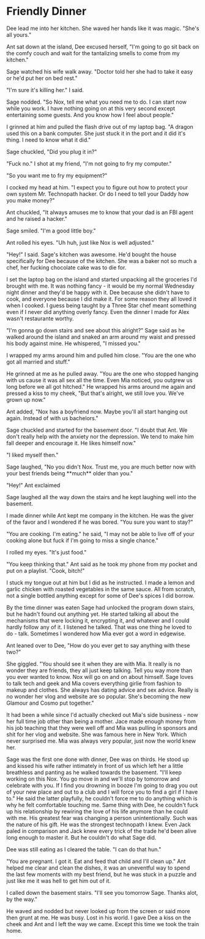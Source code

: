 #  Friendly Dinner

Dee lead me into her kitchen. She waved her hands like it was magic. "She's all
yours."

Ant sat down at the island, Dee excused herself, "I'm going to go sit back on
the comfy couch and wait for the tantalizing smells to come from my kitchen."

Sage watched his wife walk away. "Doctor told her she had to take it easy or
he'd put her on bed rest."

"I'm sure it's killing her." I said.

Sage nodded. "So Nox, tell me what you need me to do. I can start now while you
work. I have nothing going on at this very second except entertaining some
guests. And you know how I feel about people."

I grinned at him and pulled the flash drive out of my laptop bag. "A dragon used
this on a bank computer. She just stuck it in the port and it did it's thing. I
need to know what it did."

Sage chuckled, "Did you plug it in?"

"Fuck no." I shot at my friend, "I'm not going to fry my computer."

"So you want me to fry my equipment?"

I cocked my head at him. "I expect you to figure out how to protect your own
system Mr. Technopath hacker. Or do I need to tell your Daddy how you make
money?"

Ant chuckled, "It always amuses me to know that your dad is an FBI agent and he
raised a hacker."

Sage smiled. "I'm a good little boy."

Ant rolled his eyes. "Uh huh, just like Nox is well adjusted."

"Hey!" I said. Sage's kitchen was awesome. He'd bought the house specifically
for Dee because of the kitchen. She was a baker not so much a chef, her fucking
chocolate cake was to die for.

I set the laptop bag on the island and started unpacking all the groceries I'd
brought with me. It was nothing fancy - it would be my normal Wednesday night
dinner and they'd be happy with it. Dee because she didn't have to cook, and
everyone because I did make it. For some reason they all loved it when I cooked.
I guess being taught by a Three Star chef meant something even if I never did
anything overly fancy. Even the dinner I made for Alex wasn't restaurante
worthy.

"I'm gonna go down stairs and see about this alright?" Sage said as he walked
around the island and snaked an arm around my waist and pressed his body against
mine. He whispered, "I missed you."

I wrapped my arms around him and pulled him close. "You are the one who got all
married and stuff."

He grinned at me as he pulled away. "You are the one who stopped hanging with us
cause it was all sex all the time. Even Mia noticed, you outgrew us long before
we all got hitched." He wrapped his arms around me again and pressed a kiss to
my cheek, "But that's alright, we still love you. We've grown up now."

Ant added, "Nox has a boyfriend now. Maybe you'll all start hanging out again.
Instead of with us bachelors."

Sage chuckled and started for the basement door. "I doubt that Ant. We don't
really help with the anxiety nor the depression. We tend to make him fall deeper
and encourage it. He likes himself now."

"I liked myself then."

Sage laughed, "No you didn't Nox. Trust me, you are much better now with your
best friends being \*\*much\*\* older than you."

"Hey!" Ant exclaimed

Sage laughed all the way down the stairs and he kept laughing well into the
basement.

I made dinner while Ant kept me company in the kitchen. He was the giver of the
favor and I wondered if he was bored. "You sure you want to stay?"

"You are cooking. I'm eating." he said, "I may not be able to live off of your
cooking alone but fuck if I'm going to miss a single chance."

I rolled my eyes. "It's just food."

"You keep thinking that." Ant said as he took my phone from my pocket and put on
a playlist. "Cook, bitch!"

I stuck my tongue out at him but I did as he instructed. I made a lemon and
garlic chicken with roasted vegetables in the same sauce. All from scratch, not
a single bottled anything except for some of Dee's spices I did borrow.

By the time dinner was eaten Sage had unlocked the program down stairs, but he
hadn't found out anything yet. He started talking all about the mechanisms that
were locking it, encrypting it, and whatever and I could hardly follow any of
it. I listened he talked. That was one thing he loved to do - talk. Sometimes I
wondered how Mia ever got a word in edgewise.

Ant leaned over to Dee, "How do you ever get to say anything with these two?"

She giggled. "You should see it when they are with Mia. It really is no wonder
they are friends, they all just keep talking. Tell you way more than you ever
wanted to know. Nox will go on and on about himself. Sage loves to talk tech and
geek and Mia covers everything girlie from fashion to makeup and clothes. She
always has dating advice and sex advice. Really is no wonder her vlog and
website are so popular. She's becoming the new Glamour and Cosmo put together."

It had been a while since I'd actually checked out Mia's side business - now her
full time job other than being a mother. Jace made enough money from his job
teaching that they were well off and Mia was pulling in sponsors and shit for
her vlog and website. She was famous here in New York. Which never surprised me.
Mia was always very popular, just now the world knew her.

Sage was the first one done with dinner, Dee was on thirds. He stood up and
kissed his wife rather intimately in front of us which left her a little
breathless and panting as he walked towards the basement. "I'll keep working on
this Nox. You go move in and we'll stop by tomorrow and celebrate with you. If I
find you drowning in booze I'm going to drag you out of your new place and out
to a club and I will force you to find a girl if I have to." He said the latter
playfully, he couldn't force me to do anything which is why he felt comfortable
touching me. Same thing with Dee, he couldn't fuck up his relationship by
rewiring the love of his life anymore than he could with me. His greatest fear
was changing a person unintentionally. Such was the nature of his gift. He was
the strongest technopath I knew. Even Jack paled in comparison and Jack knew
every trick of the trade he'd been alive long enough to master it. But he
couldn't do what Sage did.

Dee was still eating as I cleared the table. "I can do that hun."

"You are pregnant. I got it. Eat and feed that child and I'll clean up." Ant
helped me clear and clean the dishes, it was an uneventful way to spend the last
few moments with my best friend, but he was stuck in a puzzle and just like me
it was hell to get him out of it.

I called down the basement stairs. "I'll see you tomorrow Sage. Thanks alot, by
the way."

He waved and nodded but never looked up from the screen or said more then grunt
at me. He was busy. Lost in his world. I gave Dee a kiss on the cheek and Ant
and I left the way we came. Except this time we took the train home.
